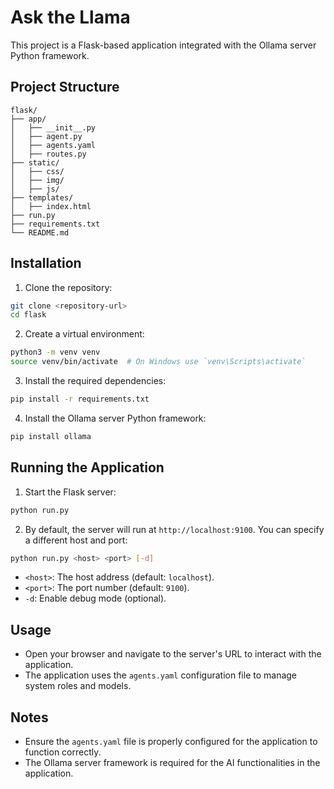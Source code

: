 # Ask the Llama

This project is a Flask-based application integrated with the Ollama server Python framework.

## Project Structure

```
flask/
├── app/
│   ├── __init__.py
│   ├── agent.py
│   ├── agents.yaml
│   ├── routes.py
├── static/
│   ├── css/
│   ├── img/
│   ├── js/
├── templates/
│   ├── index.html
├── run.py
├── requirements.txt
└── README.md
```

## Installation

1. Clone the repository:
```bash
git clone <repository-url>
cd flask
```

2. Create a virtual environment:
```bash
python3 -m venv venv
source venv/bin/activate  # On Windows use `venv\Scripts\activate`
```

3. Install the required dependencies:
```bash
pip install -r requirements.txt
```

4. Install the Ollama server Python framework:
```bash
pip install ollama
```

## Running the Application

1. Start the Flask server:
```bash
python run.py
```

2. By default, the server will run at `http://localhost:9100`. You can specify a different host and port:
```bash
python run.py <host> <port> [-d]
```

   - `<host>`: The host address (default: `localhost`).
   - `<port>`: The port number (default: `9100`).
   - `-d`: Enable debug mode (optional).

## Usage

- Open your browser and navigate to the server's URL to interact with the application.
- The application uses the `agents.yaml` configuration file to manage system roles and models.

## Notes

- Ensure the `agents.yaml` file is properly configured for the application to function correctly.
- The Ollama server framework is required for the AI functionalities in the application.


